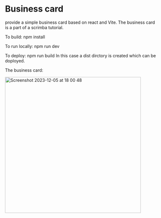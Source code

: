 # Business card

provide a simple business card based on react and Vite. The business card is a part of a scrimba tutorial.

To build:
npm install

To run locally:
npm run dev

To deploy:
npm run build
In this case a dist dirctory is created which can be doployed.

The business card:

<img width="449" alt="Screenshot 2023-12-05 at 18 00 48" src="https://github.com/balbatra/business-card/assets/104258488/b9cb8ba2-bf52-4451-8775-888ec2d4cfde">
